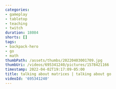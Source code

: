 ```yaml
---
categories:
- gameplay
- tabletop
- teaching
- twitch
duration: 18084
shorts: []
tags:
- backpack-hero
- go
- math
thumbPath: /assets/thumbs/20220403001709.jpg
thumbUri: /videos/695341240/pictures/1578421166
timestamp: 2022-04-02T19:17:09-05:00
title: talking about matrices | talking about go
videoId: '695341240'
---
```

